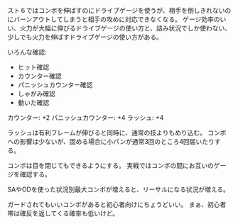 スト６ではコンボを伸ばすのにドライブゲージを使うが、相手を倒しきれないのにバーンアウトしてしまうと相手の攻めに対応できなくなる。
ゲージ効率のいい、火力が大幅に伸びるドライブゲージの使い方と、詰み状況でしか使わない、少しでも火力を伸ばすドライブゲージの使い方がある。

いろんな確認:

- ヒット確認
- カウンター確認
- パニッシュカウンター確認
- しゃがみ確認
- 動いた確認

カウンター: +2
パニッシュカウンター: +4
ラッシュ: +4

ラッシュは有利フレームが伸びると同時に、通常の技よりもめり込む。
コンボへの影響は少ないが、固める場合に小パンが通常3回のところ4回届いたりする。

コンボは目を閉じてもできるようにする。
実戦ではコンボの間にお互いのゲージを確認する。

SAやODを使った状況別最大コンボが増えると、リーサルになる状況が増える。

ガードされてもいいコンボがあると初心者向けにちょうどいい。
まぁ、初心者帯は確反を返してくる確率も低いけど。
